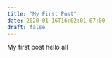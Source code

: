```yaml
---
title: "My First Post"
date: 2020-01-16T16:02:01-07:00
draft: false
---
```

My first post hello all
